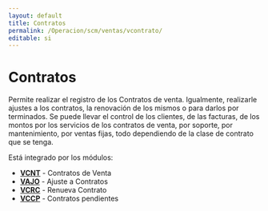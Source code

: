 ```yaml
---
layout: default
title: Contratos
permalink: /Operacion/scm/ventas/vcontrato/
editable: si
---
```


# Contratos  

Permite realizar el registro de los Contratos de venta.  Igualmente, realizarle ajustes a los contratos, la renovación de los mismos o para darlos por terminados.  Se puede llevar el control de los clientes, de las facturas, de los montos por los servicios de los contratos de venta, por soporte, por mantenimiento, por ventas fijas, todo dependiendo de la clase de contrato que se tenga.

Está integrado por los módulos:

* [**VCNT**](http://docs.oasiscom.com/Operacion/scm/ventas/vcontrato/vcnt) - Contratos de Venta
* [**VAJO**](http://docs.oasiscom.com/Operacion/scm/ventas/vcontrato/vajo) - Ajuste a Contratos
* [**VCRC**](http://docs.oasiscom.com/Operacion/scm/ventas/vcontrato/vcrc) - Renueva Contrato
* [**VCCP**](http://docs.oasiscom.com/Operacion/scm/ventas/vcontrato/) - Contratos pendientes